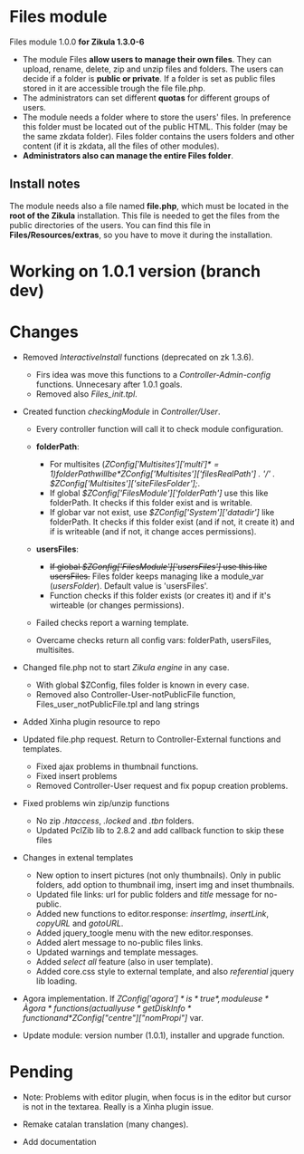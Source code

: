 Files module
============
Files module 1.0.0 **for Zikula 1.3.0-6**

  - The module Files **allow users to manage their own files**. They can upload, rename, delete, zip and unzip files and folders. The users can decide if a folder is **public or private**. If a folder is set as public files stored in it are accessible trough the file file.php.
  - The administrators can set different **quotas** for different groups of users.
  - The module needs a folder where to store the users' files. In preference this folder must be located out of the public HTML. This folder (may be the same zkdata folder). Files folder contains the users folders and other content (if it is zkdata, all the files of other modules).
  - **Administrators also can manage the entire Files folder**.

Install notes
-------------
The module needs also a file named **file.php**, which must be located in the **root of the Zikula** installation. This file is needed to get the files from the public directories of the users. You can find this file in **Files/Resources/extras**, so you have to move it during the installation.

Working on 1.0.1 version (**branch dev**)
=========================================

Changes
=======
  - Removed *InteractiveInstall* functions (deprecated on zk 1.3.6).
      - Firs idea was move this functions to a *Controller-Admin-config* functions. Unnecesary after 1.0.1 goals.
      - Removed also *Files_init.tpl*.

  - Created function *checkingModule* in *Controller/User*.
      - Every controller function will call it to check module configuration.
      - **folderPath**:
        - For multisites (*$ZConfig['Multisites']['multi']* = 1) folderPath will be *$ZConfig['Multisites']['filesRealPath'] . '/' . $ZConfig['Multisites']['siteFilesFolder'];*.
        - If global *$ZConfig['FilesModule']['folderPath']* use this like folderPath. It checks if this folder exist and is writable.
        - If globar var not exist, use *$ZConfig['System']['datadir']* like folderPath. It checks if this folder exist (and if not, it create it) and if is writeable (and if not, it change acces permissions).

      - **usersFiles**:
        - ~~If global *$ZConfig['FilesModule']['usersFiles']* use this like usersFiles.~~ Files folder keeps managing like a module_var (*usersFolder*). Default value is 'usersFiles'.
        - Function checks if this folder exists (or creates it) and if it's wirteable (or changes permissions).

      - Failed checks report a warning template.
      - Overcame checks return all config vars: folderPath, usersFiles, multisites.

  - Changed file.php not to start *Zikula engine* in any case.
      - With global $ZConfig, files folder is known in every case.
      - Removed also Controller-User-notPublicFile function, Files_user_notPublicFile.tpl and lang strings

  - Added Xinha plugin resource to repo

  - Updated file.php request. Return to Controller-External functions and templates.
      - Fixed ajax problems in thumbnail functions.
      - Fixed insert problems
      - Removed Controller-User request and fix popup creation problems.

  - Fixed problems win zip/unzip functions
     - No zip *.htaccess*, *.locked* and *.tbn* folders.
     - Updated PclZib lib to 2.8.2 and add callback function to skip these files

  - Changes in extenal templates 
      - New option to insert pictures (not only thumbnails). Only in public folders, add option to thumbnail img, insert img and inset thumbnails.
      - Updated file links: url for public folders and *title* message for no-public.
      - Added new functions to editor.response: *insertImg*, *insertLink*, *copyURL* and *gotoURL*.
      - Added jquery_toogle menu with the new editor.responses.
      - Added alert message to no-public files links.
      - Updated warnings and template messages.
      - Added *select all* feature (also in user template).
      - Added core.css style to external template, and also *referential* jquery lib loading.

  - Agora implementation. If  *$ZConfig['agora']* is *true*, module use *Àgora* functions (actually use *getDiskInfo* function and *$ZConfig["centre"]["nomPropi"]* var.

  - Update module: version number (1.0.1), installer and upgrade function.

Pending
=======

  - Note: Problems with editor plugin, when focus is in the editor but cursor is not in the textarea. Really is a Xinha plugin issue.

  - Remake catalan translation (many changes).
  
  - Add documentation
